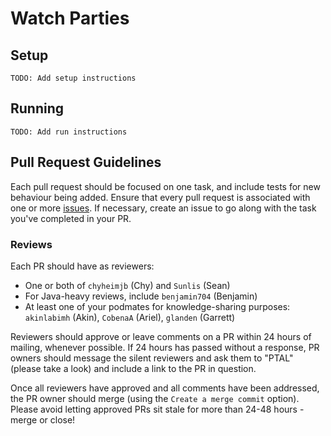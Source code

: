 # Watch Parties

## Setup

`TODO: Add setup instructions`

## Running

`TODO: Add run instructions`

## Pull Request Guidelines

Each pull request should be focused on one task, and include tests for new
behaviour being added.
Ensure that every pull request is associated with one or more
[issues](https://github.com/googleinterns/step30-2020/issues). If necessary,
create an issue to go along with the task you've completed in your PR.

### Reviews

Each PR should have as reviewers:

- One or both of `chyheimjb` (Chy) and `Sunlis` (Sean)
- For Java-heavy reviews, include `benjamin704` (Benjamin)
- At least one of your podmates for knowledge-sharing purposes:
`akinlabimh` (Akin), `CobenaA` (Ariel), `glanden` (Garrett)

Reviewers should approve or leave comments on a PR within 24 hours of mailing,
whenever possible. If 24 hours has passed without a response, PR owners should
message the silent reviewers and ask them to "PTAL" (please take a look) and
include a link to the PR in question.

Once all reviewers have approved and all comments have been addressed, the PR
owner should merge (using the `Create a merge commit` option). Please avoid
letting approved PRs sit stale for more than 24-48 hours - merge or close!
